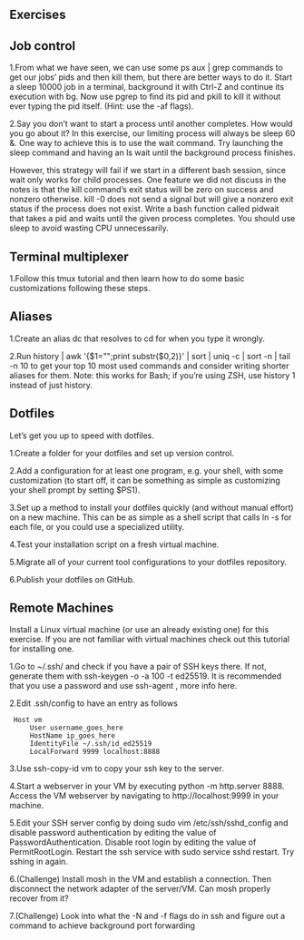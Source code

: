 ## Exercises

## Job control

1.From what we have seen, we can use some ps aux | grep commands to get our jobs’ pids and then kill them, but there are better ways to do it. Start a sleep 10000 job in a terminal, background it with Ctrl-Z and continue its execution with bg. Now use pgrep to find its pid and pkill to kill it without ever typing the pid itself. (Hint: use the -af flags).

2.Say you don’t want to start a process until another completes. How would you go about it? In this exercise, our limiting process will always be sleep 60 &. One way to achieve this is to use the wait command. Try launching the sleep command and having an ls wait until the background process finishes.

However, this strategy will fail if we start in a different bash session, since wait only works for child processes. One feature we did not discuss in the notes is that the kill command’s exit status will be zero on success and nonzero otherwise. kill -0 does not send a signal but will give a nonzero exit status if the process does not exist. Write a bash function called pidwait that takes a pid and waits until the given process completes. You should use sleep to avoid wasting CPU unnecessarily.

## Terminal multiplexer

1.Follow this tmux tutorial and then learn how to do some basic customizations following these steps.

## Aliases

1.Create an alias dc that resolves to cd for when you type it wrongly.

2.Run history | awk '{$1="";print substr($0,2)}' | sort | uniq -c | sort -n | tail -n 10 to get your top 10 most used commands and consider writing shorter aliases for them. Note: this works for Bash; if you’re using ZSH, use history 1 instead of just history.

## Dotfiles

Let’s get you up to speed with dotfiles.

1.Create a folder for your dotfiles and set up version control.

2.Add a configuration for at least one program, e.g. your shell, with some customization (to start off, it can be something as simple as customizing your shell prompt by setting $PS1).

3.Set up a method to install your dotfiles quickly (and without manual effort) on a new machine. This can be as simple as a shell script that calls ln -s for each file, or you could use a specialized utility.

4.Test your installation script on a fresh virtual machine.

5.Migrate all of your current tool configurations to your dotfiles repository.

6.Publish your dotfiles on GitHub.

## Remote Machines

Install a Linux virtual machine (or use an already existing one) for this exercise. If you are not familiar with virtual machines check out this tutorial for installing one.

1.Go to ~/.ssh/ and check if you have a pair of SSH keys there. If not, generate them with ssh-keygen -o -a 100 -t ed25519. It is recommended that you use a password and use ssh-agent , more info here.

2.Edit .ssh/config to have an entry as follows

```
 Host vm
     User username_goes_here
     HostName ip_goes_here
     IdentityFile ~/.ssh/id_ed25519
     LocalForward 9999 localhost:8888
```

3.Use ssh-copy-id vm to copy your ssh key to the server.

4.Start a webserver in your VM by executing python -m http.server 8888. Access the VM webserver by navigating to http://localhost:9999 in your machine.

5.Edit your SSH server config by doing sudo vim /etc/ssh/sshd_config and disable password authentication by editing the value of PasswordAuthentication. Disable root login by editing the value of PermitRootLogin. Restart the ssh service with sudo service sshd restart. Try sshing in again.

6.(Challenge) Install mosh in the VM and establish a connection. Then disconnect the network adapter of the server/VM. Can mosh properly recover from it?

7.(Challenge) Look into what the -N and -f flags do in ssh and figure out a command to achieve background port forwarding
